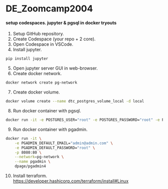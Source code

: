 # DE_Zoomcamp2004

#### setup codespaces. jupyter & pgsql in docker tryouts
1. Setup GitHub repository.
2. Create Codespace (your repo + 2 core).
3. Open Codespace in VSCode.
4. Install jupyter.
```bash
pip install jupyter
```
5. Open jupyter server GUI in web-browser.
6. Create docker network.
```bash
docker network create pg-network
```
7. Create docker volume.
```bash
docker volume create --name dtc_postgres_volume_local -d local
```
8. Run docker container with pgsql.
```bash
docker run -it -e POSTGRES_USER="root" -e POSTGRES_PASSWORD="root" -e POSTGRES_DB="ny_taxi" -v dtc_postgres_volume_local:/var/lib/postgresql/data -p 5432:5432 --network=pg-network --name pg-database postgres:13
```
9. Run docker container with pgadmin.
```bash
docker run -it \
    -e PGADMIN_DEFAULT_EMAIL="admin@admin.com" \
    -e PGADMIN_DEFAULT_PASSWORD="root" \
    -p 8080:80 \
    --network=pg-network \
    --name pgadmin \
    dpage/pgadmin4
```
10. Install terraform. https://developer.hashicorp.com/terraform/install#Linux
